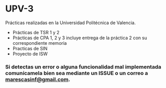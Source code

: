 # UPV-3
Prácticas realizadas en la Universidad Politécnica de Valencia.
* Prácticas de TSR 1 y 2
* Prácticas de CPA 1, 2 y 3 incluye entrega de la práctica 2 con su correspondiente memoria
* Practicas de SIN
* Proyecto de ISW 

### Si detectas un error o alguna funcionalidad mal implementada comunícamela bien sea mediante un ISSUE o un correo a marescasinf@gmail.com. 

